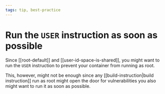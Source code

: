 ```yaml
---
tags: tip, best-practice
---
```


# Run the `USER` instruction as soon as possible
Since [[root-default]] and [[user-id-space-is-shared]], you might want to run the `USER` instruction to prevent your container from running as root.

This, however, might not be enough since any [[build-instruction|build instruction]] run as root might open the door for vulnerabilities you also might want to run it as soon as possible.
